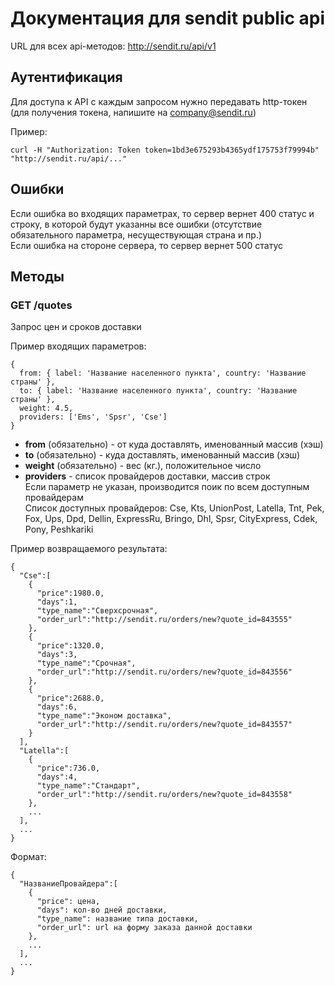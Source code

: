 # Документация для sendit public api

URL для всех api-методов: http://sendit.ru/api/v1

## Аутентификация

Для доступа к API с каждым запросом нужно передавать http-токен (для получения токена, напишите на company@sendit.ru)

Пример:
```
curl -H "Authorization: Token token=1bd3e675293b4365ydf175753f79994b" "http://sendit.ru/api/..."
```

## Ошибки

Если ошибка во входящих параметрах, то сервер вернет 400 статус и строку, в которой будут указанны все ошибки (отсутствие обязательного параметра, несуществующая страна и пр.)  
Если ошибка на стороне сервера, то сервер вернет 500 статус

## Методы

### GET /quotes

Запрос цен и сроков доставки

Пример входящих параметров:

```
{
  from: { label: 'Название населенного пункта', country: 'Название страны' },
  to: { label: 'Название населенного пункта', country: 'Название страны' },
  weight: 4.5,
  providers: ['Ems', 'Spsr', 'Cse']
}
```

- **from** (обязательно) - от куда доставлять, именованный массив (хэш)  
- **to** (обязательно) - куда доставлять, именованный массив (хэш)  
- **weight** (обязательно) - вес (кг.), положительное число  
- **providers** - список провайдеров доставки, массив строк  
Если параметр не указан, производится поик по всем доступным провайдерам  
Список доступных провайдеров: Cse, Kts, UnionPost, Latella, Tnt, Pek, Fox, Ups, Dpd, Dellin, ExpressRu, Bringo, Dhl, Spsr, CityExpress, Cdek, Pony, Peshkariki

Пример возвращаемого результата:

```
{
  "Cse":[
    {
      "price":1980.0,
      "days":1,
      "type_name":"Сверхсрочная",
      "order_url":"http://sendit.ru/orders/new?quote_id=843555"
    },
    {
      "price":1320.0,
      "days":3,
      "type_name":"Срочная",
      "order_url":"http://sendit.ru/orders/new?quote_id=843556"
    },
    {
      "price":2688.0,
      "days":6,
      "type_name":"Эконом доставка",
      "order_url":"http://sendit.ru/orders/new?quote_id=843557"
    }
  ],
  "Latella":[
    {
      "price":736.0,
      "days":4,
      "type_name":"Стандарт",
      "order_url":"http://sendit.ru/orders/new?quote_id=843558"
    },
    ...
  ],
  ...
}
```

Формат:

```
{
  "НазваниеПровайдера":[
    {
      "price": цена,
      "days": кол-во дней доставки,
      "type_name": название типа доставки,
      "order_url": url на форму заказа данной доставки
    },
    ...
  ],
  ...
}
```
